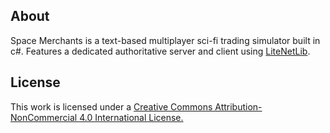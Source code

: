## About
Space Merchants is a text-based multiplayer sci-fi trading simulator built in c#. Features a dedicated authoritative server and client using [LiteNetLib](https://github.com/RevenantX/LiteNetLib).

## License
This work is licensed under a [Creative Commons Attribution-NonCommercial 4.0 International License.](https://creativecommons.org/licenses/by-nc/4.0/)

